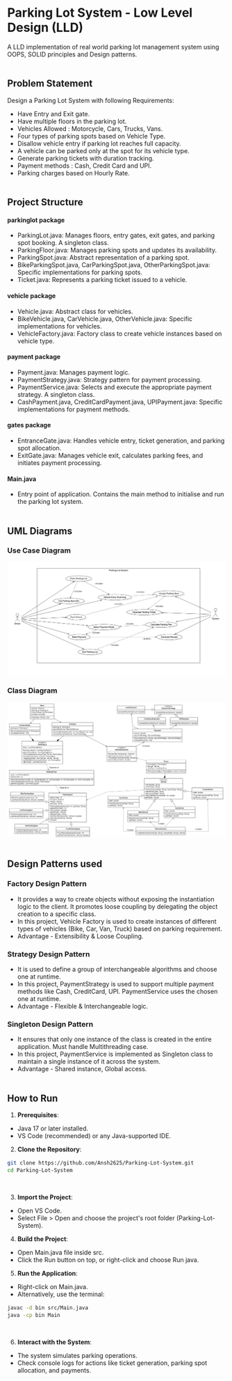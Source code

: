 # Parking Lot System - Low Level Design (LLD) <br>

A LLD implementation of real world parking lot management system using OOPS, SOLID principles and Design patterns. <br> <br>

## Problem Statement <br>

Design a Parking Lot System with following Requirements: <br>

- Have Entry and Exit gate. <br>
- Have multiple floors in the parking lot.<br>
- Vehicles Allowed : Motorcycle, Cars, Trucks, Vans. <br>
- Four types of parking spots based on Vehicle Type. <br>
- Disallow vehicle entry if parking lot reaches full capacity. <br>
- A vehicle can be parked only at the spot for its vehicle type. <br>
- Generate parking tickets with duration tracking. <br>
- Payment methods : Cash, Credit Card and UPI. <br>
- Parking charges based on Hourly Rate. <br><br>

## Project Structure <br>

#### parkinglot package <br>
- ParkingLot.java: Manages floors, entry gates, exit gates, and parking spot booking. A singleton class.<br>
- ParkingFloor.java: Manages parking spots and updates its availability. <br>
- ParkingSpot.java: Abstract representation of a parking spot.<br>
- BikeParkingSpot.java, CarParkingSpot.java, OtherParkingSpot.java: Specific implementations for parking spots. <br>
- Ticket.java: Represents a parking ticket issued to a vehicle. <br>

#### vehicle package <br>
- Vehicle.java: Abstract class for vehicles. <br>
- BikeVehicle.java, CarVehicle.java, OtherVehicle.java: Specific implementations for vehicles. <br>
- VehicleFactory.java: Factory class to create vehicle instances based on vehicle type. <br>

#### payment package <br>
- Payment.java: Manages payment logic. <br>
- PaymentStrategy.java: Strategy pattern for payment processing. <br>
- PaymentService.java: Selects and execute the appropriate payment strategy. A singleton class. <br>
- CashPayment.java, CreditCardPayment.java, UPIPayment.java: Specific implementations for payment methods. <br>

#### gates package <br>
- EntranceGate.java: Handles vehicle entry, ticket generation, and parking spot allocation. <br> 
- ExitGate.java: Manages vehicle exit, calculates parking fees, and initiates payment processing. <br>

#### Main.java <br>
- Entry point of application. Contains the main method to initialise and run the parking lot system. <br><br>

## UML Diagrams <br>

### Use Case Diagram <br>
![Use Case](Parking-Lot-System/diagrams/Usecase_Diagram.png) <br>

### Class Diagram <br>
![Class](Parking-Lot-System/diagrams/Class_Diagram.png)<br><br>

## Design Patterns used <br>

### Factory Design Pattern <br>
- It provides a way to create objects without exposing the instantiation logic to the client. It promotes loose coupling by delegating the object creation to a specific class. <br>
- In this project, Vehicle Factory is used to create instances of different types of vehicles (Bike, Car, Van, Truck) based on parking requirement. <br>
- Advantage - Extensibility & Loose Coupling. <br>

### Strategy Design Pattern <br>
- It is used to define a group of interchangeable algorithms and choose one at runtime. <br>
- In this project, PaymentStrategy is used to support multiple payment methods like Cash, CreditCard, UPI. PaymentService uses the chosen one at runtime. <br>
- Advantage - Flexible & Interchangeable logic. <br>

### Singleton Design Pattern <br>
- It ensures that only one instance of the class is created in the entire application. Must handle Multithreading case. <br>
- In this project, PaymentService is implemented as Singleton class to maintain a single instance of it across the system. <br>
- Advantage - Shared instance, Global access. <br> <br>

## How to Run <br>

1. **Prerequisites**: <br>
- Java 17 or later installed. <br>
- VS Code (recommended) or any Java-supported IDE. <br>

2. **Clone the Repository**: <br>
```bash
git clone https://github.com/Ansh2625/Parking-Lot-System.git 
cd Parking-Lot-System
``` 
<br>

3. **Import the Project**: <br>
- Open VS Code. <br>
- Select File > Open and choose the project's root folder (Parking-Lot-System). <br>

4. **Build the Project**: <br>
- Open Main.java file inside src. <br>
- Click the Run button on top, or right-click and choose Run java. <br>

5. **Run the Application**: <br>
- Right-click on Main.java. <br>
- Alternatively, use the terminal: <br>
```bash
javac -d bin src/Main.java 
java -cp bin Main
```
<br>

6. **Interact with the System**: <br>
- The system simulates parking operations. <br>
- Check console logs for actions like ticket generation, parking spot allocation, and payments. <br> <br>